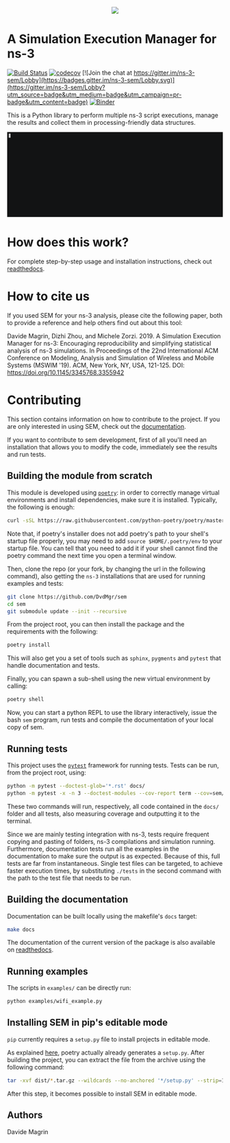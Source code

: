 <p align="center">
  <img src="res/logo.png" width="200">
</p>

# A Simulation Execution Manager for ns-3 #

[![Build Status](https://travis-ci.com/signetlabdei/sem.svg)](https://travis-ci.org/signetlabdei/sem)
[![codecov](https://codecov.io/gh/signetlabdei/sem/branch/master/graph/badge.svg)](https://codecov.io/gh/signetlabdei/sem)
[![Join the chat at https://gitter.im/ns-3-sem/Lobby](https://badges.gitter.im/ns-3-sem/Lobby.svg)](https://gitter.im/ns-3-sem/Lobby?utm_source=badge&utm_medium=badge&utm_campaign=pr-badge&utm_content=badge)
[![Binder](https://mybinder.org/badge_logo.svg)](https://mybinder.org/v2/gh/signetlabdei/sem/newrelease?urlpath=lab)

This is a Python library to perform multiple ns-3 script executions, manage the
results and collect them in processing-friendly data structures.

<p align="center">
  <img src="res/semdemo.gif">
</p>

# How does this work? #

For complete step-by-step usage and installation instructions, check out
[readthedocs][rtd].

# How to cite us #

If you used SEM for your ns-3 analysis, please cite the following paper, both to
provide a reference and help others find out about this tool:

Davide Magrin, Dizhi Zhou, and Michele Zorzi. 2019. A Simulation Execution
Manager for ns-3: Encouraging reproducibility and simplifying statistical
analysis of ns-3 simulations. In Proceedings of the 22nd International ACM
Conference on Modeling, Analysis and Simulation of Wireless and Mobile Systems
(MSWIM '19). ACM, New York, NY, USA, 121-125. DOI:
https://doi.org/10.1145/3345768.3355942

# Contributing #

This section contains information on how to contribute to the project. If you
are only interested in using SEM, check out the [documentation][rtd].

If you want to contribute to sem development, first of all you'll need an
installation that allows you to modify the code, immediately see the results and
run tests.

## Building the module from scratch ##

This module is developed using
[`poetry`](https://python-poetry.org/docs/): in order to correctly
manage virtual environments and install dependencies, make sure it is installed.
Typically, the following is enough:

```bash
curl -sSL https://raw.githubusercontent.com/python-poetry/poetry/master/get-poetry.py | python
```

Note that, if poetry's installer does not add poetry's path to your shell's startup file properly, you may need to add
`source $HOME/.poetry/env` to your startup file. You can tell that you need to add it if your shell cannot find the poetry command the next time you open a terminal window.

Then, clone the repo (or your fork, by changing the url in the following
command), also getting the `ns-3` installations that are used for running
examples and tests:

```bash
git clone https://github.com/DvdMgr/sem
cd sem
git submodule update --init --recursive
```

From the project root, you can then install the package and the
requirements with the following:

```bash
poetry install
```

This will also get you a set of tools such as `sphinx`, `pygments` and `pytest`
that handle documentation and tests.

Finally, you can spawn a sub-shell using the new virtual environment by calling:

```bash
poetry shell
```

Now, you can start a python REPL to use the library interactively, issue the
bash `sem` program, run tests and compile the documentation of your local copy
of sem.

## Running tests ##

This project uses the [`pytest`](https://docs.pytest.org/en/latest/) framework
for running tests. Tests can be run, from the project root, using:

```bash
python -m pytest --doctest-glob='*.rst' docs/
python -m pytest -x -n 3 --doctest-modules --cov-report term --cov=sem/ ./tests
```

These two commands will run, respectively, all code contained in the `docs/`
folder and all tests, also measuring coverage and outputting it to the terminal.

Since we are mainly testing integration with ns-3, tests require frequent
copying and pasting of folders, ns-3 compilations and simulation running.
Furthermore, documentation tests run all the examples in the documentation to
make sure the output is as expected. Because of this, full tests are far from
instantaneous. Single test files can be targeted, to achieve faster execution
times, by substituting `./tests` in the second command with the path to the test
file that needs to be run.

## Building the documentation ##

Documentation can be built locally using the makefile's `docs` target:

```bash
make docs
```

The documentation of the current version of the package is also available on
[readthedocs][rtd].

## Running examples ##

The scripts in `examples/` can be directly run:

```bash
python examples/wifi_example.py
```

## Installing SEM in pip's editable mode ##

`pip` currently requires a `setup.py` file to install projects in editable mode.

As explained [here](https://github.com/python-poetry/poetry/issues/761), poetry
actually already generates a `setup.py`. After building the project, you can
extract the file from the archive using the following command:

``` bash
tar -xvf dist/*.tar.gz --wildcards --no-anchored '*/setup.py' --strip=1
```

After this step, it becomes possible to install SEM in editable mode.


## Authors ##

Davide Magrin

[rtd]: https://simulationexecutionmanager.rtfd.io
